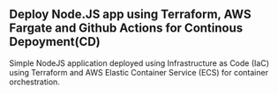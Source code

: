## Deploy Node.JS app using Terraform, AWS Fargate and Github Actions for Continous Depoyment(CD)

Simple NodeJS application deployed using Infrastructure as Code (IaC) using Terraform and AWS Elastic Container Service (ECS) for container orchestration.
